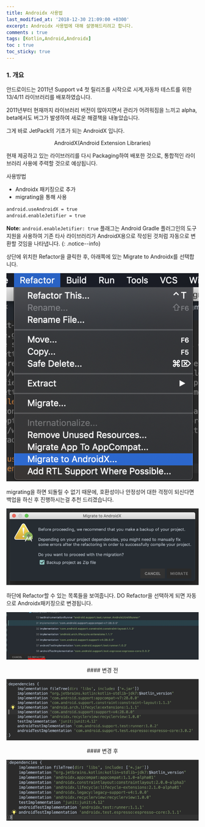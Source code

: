 ```yaml
---
title: Androidx 사용법
last_modified_at: '2018-12-30 21:09:00 +0300'
excerpt: Androidx 사용법에 대해 설명해드리려고 합니다.
comments : true
tags: [Kotlin,Android,Androidx]
toc : true
toc_sticky: true
---
```


### 1. 개요

안드로이드는 2011년 Support v4 첫 릴리즈를 시작으로 시계,자동차 테스트를 위한 13/4/11 라이브러리를 배포하였습니다.

2011년부터 현재까지 라이브러리 버전이 많아지면서 관리가 어려워짐을 느끼고 alpha, beta에서도 버그가 발생하여 새로운 해결책을 내놓았습니다.

그게 바로 JetPack의 기초가 되는 AndroidX 입니다.

<center>AndroidX(Android Extension Libraries)</center>

현재 제공하고 있는 라이브러리를 다시 Packaging하여 배포한 것으로, 통합적인 라이브러리 사용에 주력할 것으로 예상됩니다.

사용방법
- Androidx 패키징으로 추가
- migrating을 통해 사용


```xml
android.useAndroidX = true
android.enableJetifier = true
```

**Note:** `android.enableJetifier: true` 플래그는 Android Gradle 플러그인의 도구 지원을 사용하여 기존 타사 라이브러리가 AndroidX용으로 작성된 것처럼 자동으로 변환할 것임을 나타냅니다.
{: .notice--info}

상단에 위치한 Refactor을 클릭한 후, 아래쪽에 있는 Migrate to Androidx를 선택합니다.

![](/assets/images/2018/12/androidx/1.png)

migrating을 하면 되돌릴 수 없기 때문에, 호환성이나 안정성어 대한 걱정이 되신다면 백업을 하신 후 진행하시는걸 추천 드리겠습니다.

![](/assets/images/2018/12/androidx/2.png)

하단에 Refactor할 수 있는 목록들을 보여줍니다.
DO Refactor을 선택하게 되면 자동으로 Androidx패키징으로 변경됩니다.

![](/assets/images/2018/12/androidx/3.jpeg)

<center>#### 변경 전</center>

![변경전](/assets/images/2018/12/androidx/4.png)

<center>#### 변경 후</center>

![](/assets/images/2018/12/androidx/5.png)

